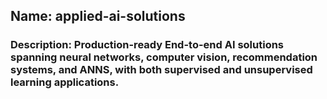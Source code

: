 ## Name: applied-ai-solutions
### Description: Production-ready End-to-end AI solutions spanning neural networks, computer vision, recommendation systems, and ANNS, with both supervised and unsupervised learning applications.
